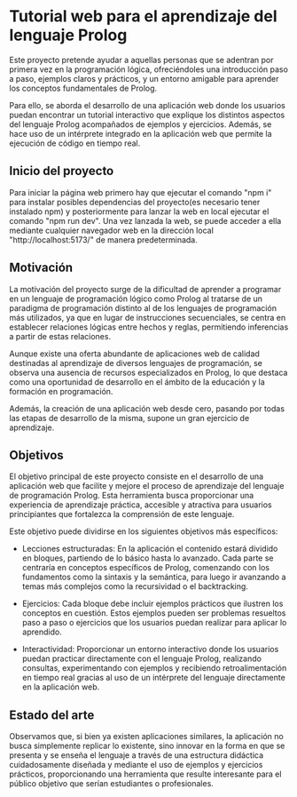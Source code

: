 # Tutorial web para el aprendizaje del lenguaje Prolog

Este proyecto pretende ayudar a aquellas personas que se adentran por primera vez en la programación lógica, ofreciéndoles una introducción paso a paso, ejemplos claros y prácticos, y un entorno amigable para aprender los conceptos fundamentales de Prolog.

Para ello, se aborda el desarrollo de una aplicación web donde los usuarios puedan encontrar un tutorial interactivo que explique los distintos aspectos del lenguaje Prolog acompañados de ejemplos y ejercicios. Además, se hace uso de un intérprete integrado en la aplicación web que permite la ejecución de código en tiempo real.

## Inicio del proyecto

Para iniciar la página web primero hay que ejecutar el comando "npm i" para instalar posibles dependencias del proyecto(es necesario tener instalado npm) y posteriormente para lanzar la web en local ejecutar el comando "npm run dev". Una vez lanzada la web, se puede acceder a ella mediante cualquier navegador web en la dirección local "http://localhost:5173/" de manera predeterminada.

## Motivación

La motivación del proyecto surge de la dificultad de aprender a programar en un lenguaje de programación lógico como Prolog al tratarse de un paradigma de programación distinto al de los lenguajes de programación más utilizados, ya que en lugar de instrucciones secuenciales, se centra en establecer relaciones lógicas entre hechos y reglas, permitiendo inferencias a partir de estas relaciones.

Aunque existe una oferta abundante de aplicaciones web de calidad destinadas al aprendizaje de diversos lenguajes de programación, se observa una ausencia de recursos especializados en Prolog, lo que destaca como una oportunidad de desarrollo en el ámbito de la educación y la formación en programación.

Además, la creación de una aplicación web desde cero, pasando por todas las etapas de desarrollo de la misma, supone un gran ejercicio de aprendizaje.

## Objetivos

El objetivo principal de este proyecto consiste en el desarrollo de una aplicación web que facilite y mejore el proceso de aprendizaje del lenguaje de programación Prolog. Esta herramienta busca proporcionar una experiencia de aprendizaje práctica, accesible y atractiva para usuarios principiantes que fortalezca la comprensión de este lenguaje.

Este objetivo puede dividirse en los siguientes objetivos más específicos:

- Lecciones estructuradas: En la aplicación el contenido estará dividido en bloques, partiendo de lo básico hasta lo avanzado. Cada parte se centraría en conceptos específicos de Prolog, comenzando con los fundamentos como la sintaxis y la semántica, para luego ir avanzando a temas más complejos como la recursividad o el backtracking.

- Ejercicios: Cada bloque debe incluir ejemplos prácticos que ilustren los conceptos en cuestión. Estos ejemplos pueden ser problemas resueltos paso a paso o ejercicios que los usuarios puedan realizar para aplicar lo aprendido.

- Interactividad: Proporcionar un entorno interactivo donde los usuarios puedan practicar directamente con el lenguaje Prolog, realizando consultas, experimentando con ejemplos y recibiendo retroalimentación en tiempo real gracias al uso de un intérprete del lenguaje directamente en la aplicación web.


## Estado del arte

Observamos que, si bien ya existen aplicaciones similares, la aplicación no busca simplemente replicar lo existente, sino innovar en la forma en que se presenta y se enseña el lenguaje a través de una estructura didáctica cuidadosamente diseñada y mediante el uso de ejemplos y ejercicios prácticos, proporcionando una herramienta que resulte interesante para el público objetivo que serían estudiantes o profesionales.